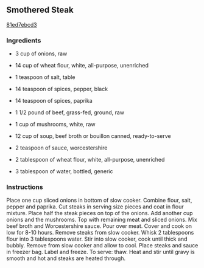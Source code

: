 ## Smothered Steak

[81ed7ebcd3](http://www.food.com/recipe/smothered-steak-510776)

### Ingredients

 - 3 cup of onions, raw

 - 14 cup of wheat flour, white, all-purpose, unenriched

 - 1 teaspoon of salt, table

 - 14 teaspoon of spices, pepper, black

 - 14 teaspoon of spices, paprika

 - 1 1/2 pound of beef, grass-fed, ground, raw

 - 1 cup of mushrooms, white, raw

 - 12 cup of soup, beef broth or bouillon canned, ready-to-serve

 - 2 teaspoon of sauce, worcestershire

 - 2 tablespoon of wheat flour, white, all-purpose, unenriched

 - 3 tablespoon of water, bottled, generic

### Instructions

Place one cup sliced onions in bottom of slow cooker. Combine flour, salt, pepper and paprika. Cut steaks in serving size pieces and coat in flour mixture. Place half the steak pieces on top of the onions. Add another cup onions and the mushrooms. Top with remaining meat and sliced onions. Mix beef broth and Worcestershire sauce. Pour over meat. Cover and cook on low for 8-10 hours. Remove steaks from slow cooker. Whisk 2 tablespoons flour into 3 tablespoons water. Stir into slow cooker, cook until thick and bubbly. Remove from slow cooker and allow to cool. Place steaks and sauce in freezer bag. Label and freeze. To serve: thaw. Heat and stir until gravy is smooth and hot and steaks are heated through.